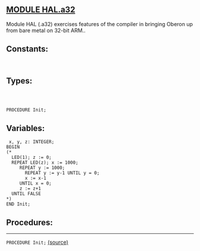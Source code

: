 
## [MODULE HAL.a32](https://github.com/io-core/Bootloaders/blob/main/HAL.a32.Mod)
Module HAL (.a32) exercises features of the compiler in bringing Oberon up from bare metal on 32-bit ARM..


## Constants:
```


```
## Types:
```



PROCEDURE Init;
```
## Variables:
```
 x, y, z: INTEGER;
BEGIN
(*
  LED(1); z := 0;
  REPEAT LED(z); x := 1000;
     REPEAT y := 1000;
       REPEAT y := y-1 UNTIL y = 0;
       x := x-1
     UNTIL x = 0;
     z := z+1
  UNTIL FALSE
*)
END Init;

```
## Procedures:
---

`PROCEDURE Init;` [(source)](https://github.com/io-core/Bootloaders/blob/main/HAL.a32.Mod#L16)

